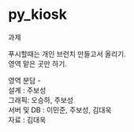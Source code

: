 # py_kiosk
과제

푸시할때는 개인 브런치 만들고서 올리기.\
영역 맡은 곳만 하기.

영역 분담 -\
  설계  : 주보성\
  그래픽: 오승하, 주보성\
  서버 및 DB : 이민준, 주보성, 김대욱\
  자료  : 김대욱
 
